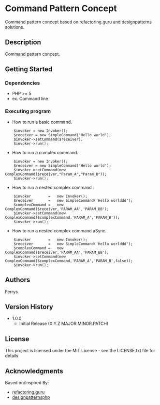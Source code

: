 # Command Pattern Concept

Command pattern concept based on refactoring.guru and designpatterns solutions.
## Description

Command pattern concept.

## Getting Started

### Dependencies

* PHP >= 5
* ex. Command line

### Executing program

* How to run a basic command.
```
    $invoker = new Invoker();
    $receiver = new SimpleCommand('Hello world');
    $invoker->setCommand($receiver);
    $invoker->run();
```
* How to run a complex command.
```
    $invoker = new Invoker();
    $receiver = new SimpleCommand('Hello world');
    $invoker->setCommand(new ComplexCommand($receiver,"Param_A","Param_B"));
    $invoker->run();
```
* How to run a nested complex command .
```
    $invoker        =   new Invoker();
    $receiver       =   new SimpleCommand('Hello worlddd');
	$complexCommand =   new ComplexCommand($receiver,'PARAM_AA','PARAM_BB');
    $invoker->setCommand(new ComplexCommand($complexCommand,'PARAM_A','PARAM_B'));
    $invoker->run();
```
* How to run a nested complex command aSync.
```
    $invoker        =   new Invoker();
    $receiver       =   new SimpleCommand('Hello worlddd');
	$complexCommand =   new ComplexCommand($receiver,'PARAM_AA','PARAM_BB');
    $invoker->setCommand(new ComplexCommand($complexCommand,'PARAM_A','PARAM_B',false));
    $invoker->run();
```

## Authors

Ferrys  

## Version History

* 1.0.0
    * Initial Release (X.Y.Z MAJOR.MINOR.PATCH)

## License

This project is licensed under the MiT License - see the LICENSE.txt file for details

## Acknowledgments

Based on/Inspired By:
* [refactoring.guru](https://refactoring.guru/es/design-patterns/command/php/example)
* [designpatternsphp](https://designpatternsphp.readthedocs.io/en/latest/Behavioral/Command/README.html)